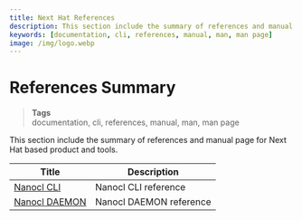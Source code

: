 ```yaml
---
title: Next Hat References
description: This section include the summary of references and manual page for Next Hat based product and tools.
keywords: [documentation, cli, references, manual, man, man page]
image: /img/logo.webp
---
```


# References Summary

> **Tags** <br />
> documentation, cli, references, manual, man, man page

This section include the summary of references and manual page for Next Hat based product and tools.

| Title      | Description |
| ----------- | ----------- |
| [Nanocl CLI](/docs/references/nanocl/cli.md)   | Nanocl CLI reference    |
| [Nanocl DAEMON](/docs/references/nanocl/daemon/overview.md) | Nanocl DAEMON reference |
